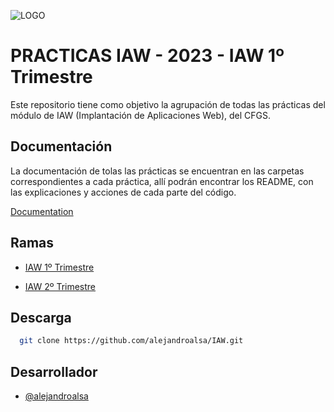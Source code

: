 ![LOGO](https://user-images.githubusercontent.com/67869168/221359506-18643ddb-b786-4f64-8ada-f6e0b25f744d.svg)


# PRACTICAS IAW - 2023 - IAW 1º Trimestre

Este repositorio tiene como objetivo la agrupación de todas las prácticas del módulo de IAW (Implantación de Aplicaciones Web), del CFGS.



## Documentación

La documentación de tolas las prácticas se encuentran en las carpetas correspondientes a cada práctica, allí podrán encontrar los README, con las explicaciones y acciones de cada parte del código.

[Documentation](https://linktodocumentation)


## Ramas

- [IAW 1º Trimestre](https://github.com/alejandroalsa/IAW/tree/IAW-1%C2%BA-Trimestre)

- [IAW 2º Trimestre](https://github.com/alejandroalsa/IAW/tree/IAW-2%C2%BA-Trimestre)


## Descarga

```bash
  git clone https://github.com/alejandroalsa/IAW.git
```
    
## Desarrollador

- [@alejandroalsa](https://www.github.com/alejandroalsa)

